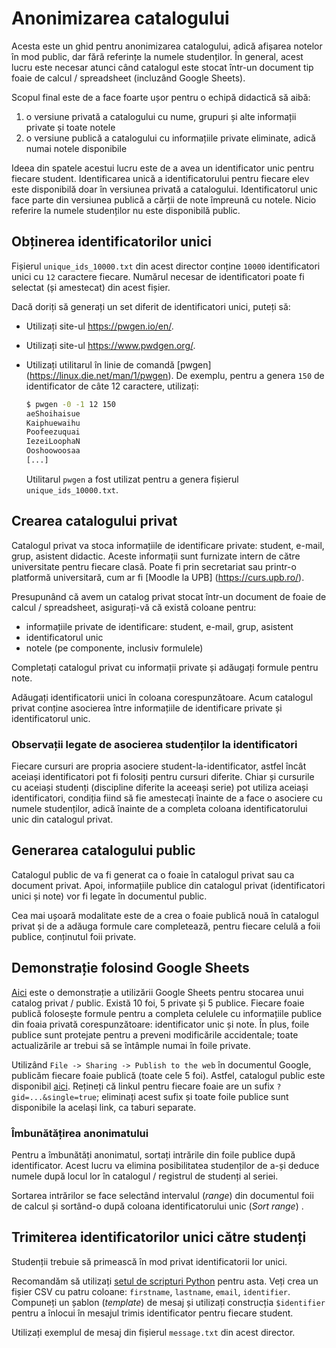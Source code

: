 # Anonimizarea catalogului

Acesta este un ghid pentru anonimizarea catalogului, adică afișarea notelor în mod public, dar fără referințe la numele studenților.
În general, acest lucru este necesar atunci când catalogul este stocat într-un document tip foaie de calcul / spreadsheet (incluzând Google Sheets).

Scopul final este de a face foarte ușor pentru o echipă didactică să aibă:
1. o versiune privată a catalogului cu nume, grupuri și alte informații private și toate notele
1. o versiune publică a catalogului cu informațiile private eliminate, adică numai notele disponibile

Ideea din spatele acestui lucru este de a avea un identificator unic pentru fiecare student.
Identificarea unică a identificatorului pentru fiecare elev este disponibilă doar în versiunea privată a catalogului.
Identificatorul unic face parte din versiunea publică a cărții de note împreună cu notele.
Nicio referire la numele studenților nu este disponibilă public.

## Obținerea identificatorilor unici

Fișierul `unique_ids_10000.txt` din acest director conține `10000` identificatori unici cu `12` caractere fiecare.
Numărul necesar de identificatori poate fi selectat (și amestecat) din acest fișier.

Dacă doriți să generați un set diferit de identificatori unici, puteți să:
* Utilizați site-ul https://pwgen.io/en/.
* Utilizați site-ul https://www.pwdgen.org/.
* Utilizați utilitarul în linie de comandă [pwgen] (https://linux.die.net/man/1/pwgen).
  De exemplu, pentru a genera `150` de identificator de câte 12 caractere, utilizați:

  ```bash
  $ pwgen -0 -1 12 150
  aeShoihaisue
  Kaiphuewaihu
  Poofeezuquai
  IezeiLoophaN
  Ooshoowoosaa
  [...]
  ```

  Utilitarul `pwgen` a fost utilizat pentru a genera fișierul` unique_ids_10000.txt`.

## Crearea catalogului privat

Catalogul privat va stoca informațiile de identificare private: student, e-mail, grup, asistent didactic.
Aceste informații sunt furnizate intern de către universitate pentru fiecare clasă.
Poate fi prin secretariat sau printr-o platformă universitară, cum ar fi [Moodle la UPB] (https://curs.upb.ro/).

Presupunând că avem un catalog privat stocat într-un document de foaie de calcul / spreadsheet, asigurați-vă că există coloane pentru:
* informațiile private de identificare: student, e-mail, grup, asistent
* identificatorul unic
* notele (pe componente, inclusiv formulele)

Completați catalogul privat cu informații private și adăugați formule pentru note.

Adăugați identificatorii unici în coloana corespunzătoare.
Acum catalogul privat conține asocierea între informațiile de identificare private și identificatorul unic.

### Observații legate de asocierea studenților la identificatori

Fiecare cursuri are propria asociere student-la-identificator, astfel încât aceiași identificatori pot fi folosiți pentru cursuri diferite.
Chiar și cursurile cu aceiași studenți (discipline diferite la aceeași serie) pot utiliza aceiași identificatori, condiția fiind să fie amestecați înainte de a face o asociere cu numele studenților, adică înainte de a completa coloana identificatorului unic din catalogul privat.

## Generarea catalogului public

Catalogul public de va fi generat ca o foaie în catalogul privat sau ca document privat.
Apoi, informațiile publice din catalogul privat (identificatori unici și note) vor fi legate în documentul public.

Cea mai ușoară modalitate este de a crea o foaie publică nouă în catalogul privat și de a adăuga formule care completează, pentru fiecare celulă a foii publice, conținutul foii private.

## Demonstrație folosind Google Sheets

[Aici](https://docs.google.com/spreadsheets/d/1QOO3HbTEJY70U3IjPkEpw3G_U8TCBfX5RIx6RJkf2zI/edit?usp=sharing) este o demonstrație a utilizării Google Sheets pentru stocarea unui catalog privat / public.
Există 10 foi, 5 private și 5 publice.
Fiecare foaie publică folosește formule pentru a completa celulele cu informațiile publice din foaia privată corespunzătoare: identificator unic și note.
În plus, foile publice sunt protejate pentru a preveni modificările accidentale;
toate actualizările ar trebui să se întâmple numai în foile private.

Utilizând `File -> Sharing -> Publish to the web` în documentul Google, publicăm fiecare foaie publică (toate cele 5 foi).
Astfel, catalogul public este disponibil [aici](https://docs.google.com/spreadsheets/d/e/2PACX-1vRxo6bv-PerDoeGJzRwAAmZdbjlISUf3qZQ52waqyq5dx5csYosnu3S9peS5q9BWP5oiT9Iz).
Rețineți că linkul pentru fiecare foaie are un sufix `?gid=...&single=true`;
eliminați acest sufix și toate foile publice sunt disponibile la același link, ca taburi separate.

### Îmbunătățirea anonimatului

Pentru a îmbunătăți anonimatul, sortați intrările din foile publice după identificator.
Acest lucru va elimina posibilitatea studenților de a-și deduce numele după locul lor în catalogul / registrul de studenți al seriei.

Sortarea intrărilor se face selectând intervalul (*range*) din documentul foii de calcul și sortând-o după coloana identificatorului unic (*Sort range*) .

## Trimiterea identificatorilor unici către studenți

Studenții trebuie să primească în mod privat identificatorii lor unici.

Recomandăm să utilizați [setul de scripturi Python](https://github.com/systems-cs-pub-ro/utils/tree/master/send-email) pentru asta.
Veți crea un fișier CSV cu patru coloane: `firstname`, `lastname`, `email`, `identifier`.
Compuneți un șablon (*template*) de mesaj și utilizați construcția `$identifier` pentru a înlocui în mesajul trimis identificator pentru fiecare student.

Utilizați exemplul de mesaj din fișierul `message.txt` din acest director.

